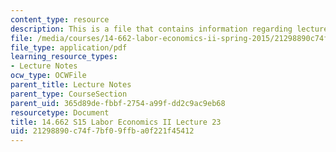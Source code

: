 ```yaml
---
content_type: resource
description: This is a file that contains information regarding lecture 23.
file: /media/courses/14-662-labor-economics-ii-spring-2015/21298890c74f7bf09ffba0f221f45412_MIT14_662S15_lecnotes23.pdf
file_type: application/pdf
learning_resource_types:
- Lecture Notes
ocw_type: OCWFile
parent_title: Lecture Notes
parent_type: CourseSection
parent_uid: 365d89de-fbbf-2754-a99f-dd2c9ac9eb68
resourcetype: Document
title: 14.662 S15 Labor Economics II Lecture 23
uid: 21298890-c74f-7bf0-9ffb-a0f221f45412
---
```

